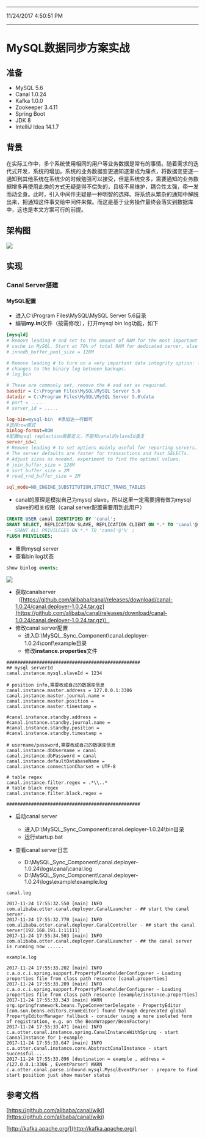 ----------
11/24/2017 4:50:51 PM 

----------

# MySQL数据同步方案实战 #

## 准备 ##
- MySQL 5.6
- Canal 1.0.24
- Kafka 1.0.0
- Zookeeper 3.4.11
- Spring Boot
- JDK 8
- IntelliJ Idea 14.1.7

## 背景 ##

在实际工作中，多个系统使用相同的用户等业务数据是常有的事情。随着需求的迭代式开发，系统的增加。系统的业务数据变更通知逐渐成为痛点，将数据变更逐一通知到其他系统在系统少的时候勉强可以接受，但是系统变多，需要通知的业务数据增多再使用此类的方式无疑是得不偿失的，且极不易维护，耦合性太强，牵一发而动全身。此时，引入中间件无疑是一种明智的选择。将系统从繁杂的通知中解脱出来，把通知这件事交给中间件来做。而这是基于业务操作最终会落实到数据库中，这也是本文方案可行的前提。

## 架构图 ##

![](https://i.imgur.com/3wALRVW.png)

## 实现 ##

### Canal Server搭建 ###

#### MySQL配置 ####
- 进入C:\Program Files\MySQL\MySQL Server 5.6目录
- 编辑**my.ini**文件（按需修改），打开mysql bin log功能，如下
```ini
[mysqld]
# Remove leading # and set to the amount of RAM for the most important data
# cache in MySQL. Start at 70% of total RAM for dedicated server, else 10%.
# innodb_buffer_pool_size = 128M

# Remove leading # to turn on a very important data integrity option: logging
# changes to the binary log between backups.
# log_bin

# These are commonly set, remove the # and set as required.
basedir = C:\Program Files\MySQL\MySQL Server 5.6
datadir = C:\Program Files\MySQL\MySQL Server 5.6\data
# port = .....
# server_id = .....

log-bin=mysql-bin  #添加这一行即可
#选择row模式
binlog-format=ROW
#配置mysql replaction需要定义，不能和canal的slaveId重复
server_id=1 
# Remove leading # to set options mainly useful for reporting servers.
# The server defaults are faster for transactions and fast SELECTs.
# Adjust sizes as needed, experiment to find the optimal values.
# join_buffer_size = 128M
# sort_buffer_size = 2M
# read_rnd_buffer_size = 2M 

sql_mode=NO_ENGINE_SUBSTITUTION,STRICT_TRANS_TABLES 

```
- canal的原理是模拟自己为mysql slave，所以这里一定需要拥有做为mysql slave的相关权限（canal server配置需要用到此用户）
```sql
CREATE USER canal IDENTIFIED BY 'canal';  
GRANT SELECT, REPLICATION SLAVE, REPLICATION CLIENT ON *.* TO 'canal'@'%';
-- GRANT ALL PRIVILEGES ON *.* TO 'canal'@'%' ;
FLUSH PRIVILEGES;
```
- 重启mysql server
- 查看bin log状态

```sql
show binlog events;
```
![](https://i.imgur.com/e8T93sy.png)

- 获取canalserver（[https://github.com/alibaba/canal/releases/download/canal-1.0.24/canal.deployer-1.0.24.tar.gz](https://github.com/alibaba/canal/releases/download/canal-1.0.24/canal.deployer-1.0.24.tar.gz)） 
- 修改canal server配置
	- 进入D:\MySQL_Sync_Component\canal.deployer-1.0.24\conf\example目录
	- 修改**instance.properties**文件

```properties
#################################################
## mysql serverId
canal.instance.mysql.slaveId = 1234

# position info,需要改成自己的数据库信息
canal.instance.master.address = 127.0.0.1:3306
canal.instance.master.journal.name = 
canal.instance.master.position = 
canal.instance.master.timestamp = 

#canal.instance.standby.address = 
#canal.instance.standby.journal.name =
#canal.instance.standby.position = 
#canal.instance.standby.timestamp = 

# username/password,需要改成自己的数据库信息
canal.instance.dbUsername = canal
canal.instance.dbPassword = canal
canal.instance.defaultDatabaseName =
canal.instance.connectionCharset = UTF-8

# table regex
canal.instance.filter.regex = .*\\..*
# table black regex
canal.instance.filter.black.regex =  

#################################################
```

- 启动canal server
	- 进入D:\MySQL_Sync_Component\canal.deployer-1.0.24\bin目录
	- 运行startup.bat

- 查看canal server日志
	- D:\MySQL_Sync_Component\canal.deployer-1.0.24\logs\canal\canal.log
	- D:\MySQL_Sync_Component\canal.deployer-1.0.24\logs\example\example.log

```log
canal.log

2017-11-24 17:55:32.550 [main] INFO  com.alibaba.otter.canal.deployer.CanalLauncher - ## start the canal server.
2017-11-24 17:55:32.770 [main] INFO  com.alibaba.otter.canal.deployer.CanalController - ## start the canal server[192.168.191.1:11111]
2017-11-24 17:55:34.503 [main] INFO  com.alibaba.otter.canal.deployer.CanalLauncher - ## the canal server is running now ......
```

```log
example.log

2017-11-24 17:55:33.202 [main] INFO  c.a.o.c.i.spring.support.PropertyPlaceholderConfigurer - Loading properties file from class path resource [canal.properties]
2017-11-24 17:55:33.209 [main] INFO  c.a.o.c.i.spring.support.PropertyPlaceholderConfigurer - Loading properties file from class path resource [example/instance.properties]
2017-11-24 17:55:33.343 [main] WARN  org.springframework.beans.TypeConverterDelegate - PropertyEditor [com.sun.beans.editors.EnumEditor] found through deprecated global PropertyEditorManager fallback - consider using a more isolated form of registration, e.g. on the BeanWrapper/BeanFactory!
2017-11-24 17:55:33.471 [main] INFO  c.a.otter.canal.instance.spring.CanalInstanceWithSpring - start CannalInstance for 1-example 
2017-11-24 17:55:33.647 [main] INFO  c.a.otter.canal.instance.core.AbstractCanalInstance - start successful....
2017-11-24 17:55:33.896 [destination = example , address = /127.0.0.1:3306 , EventParser] WARN  c.a.otter.canal.parse.inbound.mysql.MysqlEventParser - prepare to find start position just show master status

``` 


## 参考文档 ##

[https://github.com/alibaba/canal/wiki](https://github.com/alibaba/canal/wiki)

[http://kafka.apache.org/](http://kafka.apache.org/)

